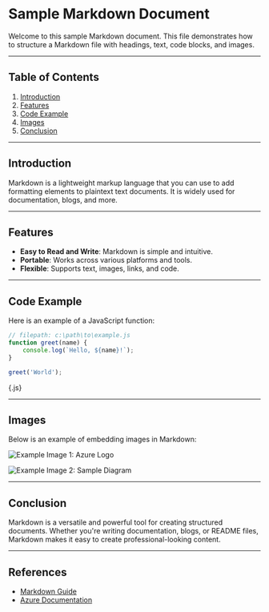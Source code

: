 # Sample Markdown Document

Welcome to this sample Markdown document. This file demonstrates how to structure a Markdown file with headings, text, code blocks, and images.

---

## Table of Contents

1. [Introduction](#introduction)
2. [Features](#features)
3. [Code Example](#code-example)
4. [Images](#images)
5. [Conclusion](#conclusion)

---

## Introduction

Markdown is a lightweight markup language that you can use to add formatting elements to plaintext text documents. It is widely used for documentation, blogs, and more.

---

## Features

- **Easy to Read and Write**: Markdown is simple and intuitive.
- **Portable**: Works across various platforms and tools.
- **Flexible**: Supports text, images, links, and code.

---

## Code Example

Here is an example of a JavaScript function:

```javascript
// filepath: c:\path\to\example.js
function greet(name) {
    console.log(`Hello, ${name}!`);
}

greet('World');
```
{.js}

---

## Images

Below is an example of embedding images in Markdown:

![Example Image 1: Azure Logo](https://upload.wikimedia.org/wikipedia/commons/a/a8/Microsoft_Azure_Logo.svg)

![Example Image 2: Sample Diagram](https://via.placeholder.com/600x400.png)

---

## Conclusion

Markdown is a versatile and powerful tool for creating structured documents. Whether you're writing documentation, blogs, or README files, Markdown makes it easy to create professional-looking content.

---

## References

- [Markdown Guide](https://www.markdownguide.org/)
- [Azure Documentation](https://learn.microsoft.com/en-us/azure/?product=popular)
